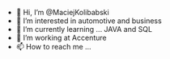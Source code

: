 - 👋 Hi, I’m @MaciejKolibabski
- 👀 I’m interested in automotive and business
- 🌱 I’m currently learning ... JAVA and SQL
- 💞️ I’m working at Accenture
- 📫 How to reach me ...

<!---
MaciejKolibabski/MaciejKolibabski is a ✨ special ✨ repository because its `README.md` (this file) appears on your GitHub profile.
You can click the Preview link to take a look at your changes.
--->
